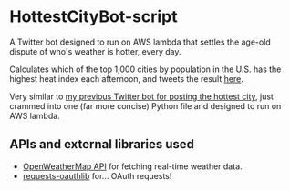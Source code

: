 # HottestCityBot-script
A Twitter bot designed to run on AWS lambda that settles the age-old dispute of who's weather is hotter, every day.

Calculates which of the top 1,000 cities by population in the U.S. has the highest heat index each afternoon, and tweets the result [here](https://twitter.com/hottest_city).

Very similar to [my previous Twitter bot for posting the hottest city](https://github.com/SamWittmann/hottestCityBot), just crammed into one (far more concise) Python file and designed to run on AWS lambda.

## APIs and external libraries used
* [OpenWeatherMap API](https://openweathermap.org/api) for fetching real-time weather data. 
* [requests-oauthlib](https://github.com/requests/requests-oauthlib) for... OAuth requests!
